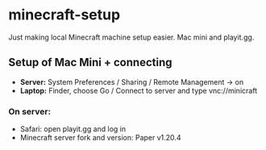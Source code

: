 # minecraft-setup
Just making local Minecraft machine setup easier. Mac mini and playit.gg.


## Setup of Mac Mini + connecting

* **Server:** System Preferences / Sharing / Remote Management -> on
* **Laptop:** Finder, choose Go / Connect to server and type vnc://minicraft

### On server:

* Safari: open playit.gg and log in
* Minecraft server fork and version: Paper v1.20.4
